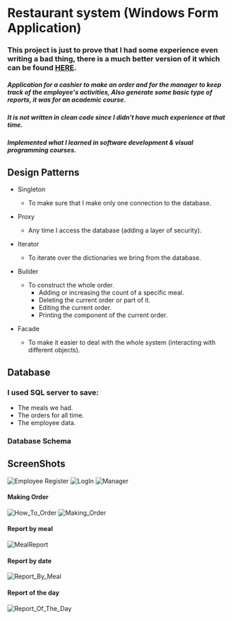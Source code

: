 # Restaurant system (Windows Form Application) #
### This project is just to prove that I had some experience even writing a bad thing, there is a much better version of it which can be found [HERE](). ###
##### Application for a cashier to make an order and for the manager to keep track of the employee's activities, Also generate some basic type of reports, it was for an academic course. #####
##### It is not written in clean code since I didn't have much experience at that time. #####
##### Implemented what I learned in software development & visual programming courses. #####

## Design Patterns ##
+ Singleton
    + To make sure that I make only one connection to the database.
+ Proxy
    + Any time I access the database (adding a layer of security).
+ Iterator
    + To iterate over the dictionaries we bring from the database. 
+ Builder
    + To construct the whole order.
        + Adding or increasing the count of a specific meal.
        + Deleting the current order or part of it.
        + Editing the current order.
        + Printing the component of the current order.

+ Facade
    + To make it easier to deal with the whole system (interacting with different objects).

## Database ##
### I used SQL server to save: ###
+ The meals we had.
+ The orders for all time.
+ The employee data.

### Database Schema ###



## ScreenShots ##
![Employee Register](https://raw.githubusercontent.com/SmallCat3699/Projects/master/first_Attemp/ScreenShots/Register.jpg)
![LogIn](https://raw.githubusercontent.com/SmallCat3699/Projects/master/first_Attemp/ScreenShots/LogIn.jpg)
![Manager](https://raw.githubusercontent.com/SmallCat3699/Projects/master/first_Attemp/ScreenShots/Manager.jpg)
#### Making Order ####
![How_To_Order](https://user-images.githubusercontent.com/77211992/134443433-d42a6f96-8d43-4e41-9239-a9f2561a4107.png)
![Making_Order](https://user-images.githubusercontent.com/77211992/134443450-177cfe69-f152-4d02-b0c8-fb0be0dbd38f.png)

#### Report by meal ####
![MealReport](https://user-images.githubusercontent.com/77211992/134443461-764b7a83-3e89-4e6e-b3a1-1980891c6929.png)

#### Report by date ####
![Report_By_Meal](https://user-images.githubusercontent.com/77211992/134443493-9147c52f-cb58-4e20-a1ee-4a7db4b193bb.png)

#### Report of the day ####
![Report_Of_The_Day](https://user-images.githubusercontent.com/77211992/134443505-4f30b681-f904-4924-b2da-c8773109faba.png)

